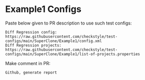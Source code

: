 # Example1 Configs
Paste below given to PR description to use such test configs:
```
Diff Regression config: https://raw.githubusercontent.com/checkstyle/test-configs/main/SuperClone/Example1/config.xml
Diff Regression projects: https://raw.githubusercontent.com/checkstyle/test-configs/main/SuperClone/Example1/list-of-projects.properties
```
Make comment in PR:
```
Github, generate report
```
